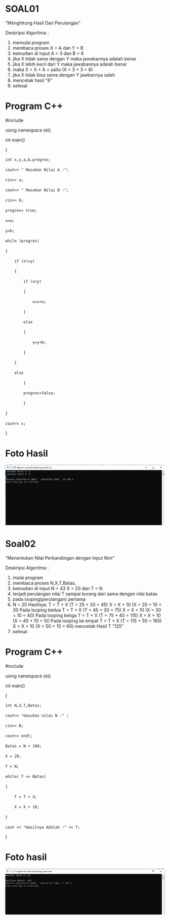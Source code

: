 # SOAL01

"Menghitung Hasil Dari Perulangan"

Deskripsi Algoritma :

1. memulai program 
2. membaca proses X = A dan Y = B 
3. kemudian di input A = 3 dan B = 6 
4. jika X tidak sama dengan Y maka jawabannya adalah benar 
5. jika X lebih kecil dari Y maka jawabannya adalah benar 
6. maka X = X + A = yaitu (X = 3 + 3 = 6) 
7. jika X tidak bisa sama dengan Y jawbannya salah 
8. mencetak hasil "6" 
9. selesai

# Program C++

#include <iostream>
  
using namespace std;

int main()

{

    int x,y,a,b,progres;
    
    cout<< " Masukan Nilai A :";
    
    cin>> a;
    
    cout<< " Masukan Nilai B :";
    
    cin>> b;
    
    progres= true;
    
    x=a;
    
    y=b;
    
    while (progres)
    
    {
    
        if (x!=y)
        
        {
        
            if (x<y)
            
            {
            
                x=x+a;
                
            }
            
            else
            
            {
            
                y=y+b;
                
            }
            
        }
        
        else
        
            {
            
            progres=false;
            
            }
            
    }
    
    cout<< x;
    
}

# Foto Hasil

![img](https://raw.githubusercontent.com/arifhanifanudin/UTS-Algoritma/master/Soal01/hasil01.PNG)

# Soal02

"Menentukan Nilai Perbandingan dengan Input Nim"

Deskripsi Algoritma :

1. mulai program
2. membaca proses N,X,T,Batas;
3. kemudian di input N = 43 X = 20 dan T = N
4. terjadi perulangan nilai T sampai kurang dari sama dengan nilai batas
5. pada looping(perulangan) pertama
6. N = 25
   Hasilnya: T = T + X (T = 25 + 20 = 45) X = X + 10 (X = 20 + 10 = 30
   Pada looping kedua T = T + X (T = 45 + 30 = 75) X = X + 10 (X = 30 + 10 = 40)
   Pada looping ketiga T = T + X (T = 75 + 40 = 115) X = X + 10 (X = 40 + 10 = 50
   Pada looping ke empat T = T + X (T = 115 + 50 = 165) X = X + 10 (X = 50 + 10 = 60) 
   mencetak Hasil T "125"
7. selesai

# Program C++
#include <iostream>

using namespace std;

int main()

{

    int N,X,T,Batas;
    
    cout<< "masukan nilai N :" ;
    
    cin>> N;
    
    cout<< endl;

    Batas = N + 100;
    
    X = 20;
    
    T = N;
    
    while( T <= Batas)
    
    {
    
        T = T + X;
        
        X = X + 10;
        
    }
    
    cout << "Hasilnya Adalah :" << T;
    
}

# Foto hasil

![img](https://raw.githubusercontent.com/arifhanifanudin/UTS-Algoritma/master/Soal02/hasil02.PNG)
